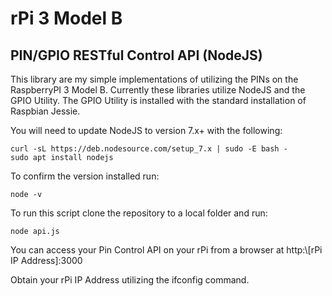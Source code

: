 # rPi 3 Model B
## PIN/GPIO RESTful Control API (NodeJS)

This library are my simple implementations of utilizing the PINs on the RaspberryPI 3 Model B. Currently these libraries utilize NodeJS and the GPIO Utility. The GPIO Utility is installed with the standard installation of Raspbian Jessie. 

You will need to update NodeJS to version 7.x+ with the following:

```
curl -sL https://deb.nodesource.com/setup_7.x | sudo -E bash -
sudo apt install nodejs
```

To confirm the version installed run:
```
node -v
```

To run this script clone the repository to a local folder and run:
```
node api.js
```

You can access your Pin Control API on your rPi from a browser at http:\\[rPi IP Address]:3000

Obtain your rPi IP Address utilizing the ifconfig command.
